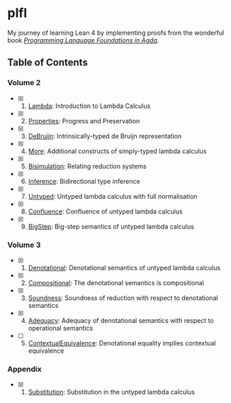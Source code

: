 # plfl

My journey of learning Lean 4 by implementing proofs from the wonderful book [_Programming Language Foundations in Agda_](https://plfa.github.io).

## Table of Contents

### Volume 2

- [x] 1. [Lambda](https://plfa.github.io/Lambda/): Introduction to Lambda Calculus
- [x] 2. [Properties](https://plfa.github.io/Properties/): Progress and Preservation
- [x] 3. [DeBruijn](https://plfa.github.io/DeBruijn/): Intrinsically-typed de Bruijn representation
- [x] 4. [More](https://plfa.github.io/More/): Additional constructs of simply-typed lambda calculus
- [x] 5. [Bisimulation](https://plfa.github.io/Bisimulation/): Relating reduction systems
- [x] 6. [Inference](https://plfa.github.io/Inference/): Bidirectional type inference
- [x] 7. [Untyped](https://plfa.github.io/Untyped/): Untyped lambda calculus with full normalisation
- [x] 8. [Confluence](https://plfa.github.io/Confluence/): Confluence of untyped lambda calculus
- [x] 9. [BigStep](https://plfa.github.io/BigStep/): Big-step semantics of untyped lambda calculus

### Volume 3

- [x] 1. [Denotational](https://plfa.github.io/Denotational/): Denotational semantics of untyped lambda calculus
- [x] 2. [Compositional](https://plfa.github.io/Compositional/): The denotational semantics is compositional
- [x] 3. [Soundness](https://plfa.github.io/Soundness/): Soundness of reduction with respect to denotational semantics
- [x] 4. [Adequacy](https://plfa.github.io/Adequacy/): Adequacy of denotational semantics with respect to operational semantics
- [ ] 5. [ContextualEquivalence](https://plfa.github.io/ContextualEquivalence/): Denotational equality implies contextual equivalence

### Appendix

- [x] 1. [Substitution](https://plfa.github.io/Substitution/): Substitution in the untyped lambda calculus
